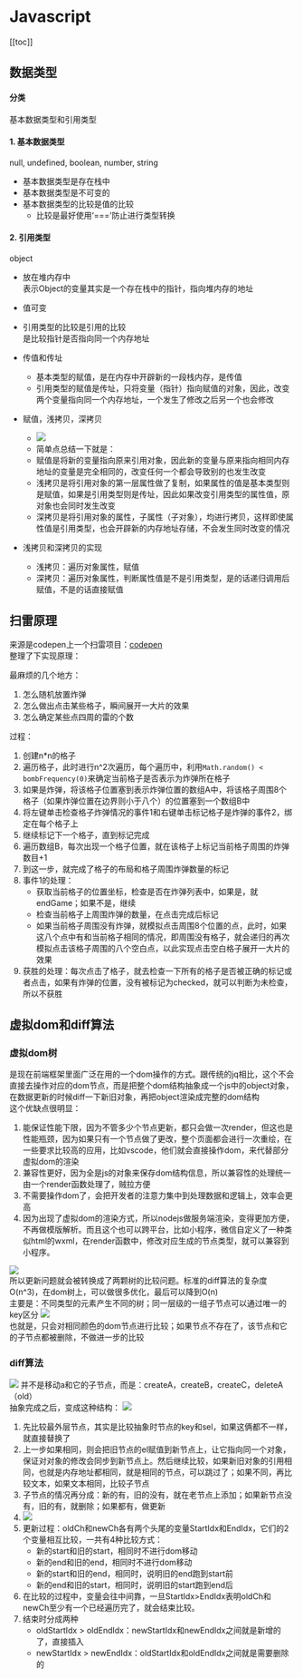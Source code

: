 # Javascript

[[toc]]

## 数据类型
#### 分类  
基本数据类型和引用类型

#### 1. 基本数据类型  
  null, undefined, boolean, number, string
  * 基本数据类型是存在栈中
  * 基本数据类型是不可变的
  * 基本数据类型的比较是值的比较
    * 比较是最好使用‘===’防止进行类型转换

#### 2. 引用类型  
  object
* 放在堆内存中  
  表示Object的变量其实是一个存在栈中的指针，指向堆内存的地址

* 值可变

* 引用类型的比较是引用的比较  
  是比较指针是否指向同一个内存地址

* 传值和传址
  * 基本类型的赋值，是在内存中开辟新的一段栈内存，是传值
  * 引用类型的赋值是传址，只将变量（指针）指向赋值的对象，因此，改变两个变量指向同一个内存地址，一个发生了修改之后另一个也会修改
  
* 赋值，浅拷贝，深拷贝
  * ![](/note/2019-06-19-13-40-11.png)
  * 简单点总结一下就是：
  * 赋值是将新的变量指向原来引用对象，因此新的变量与原来指向相同内存地址的变量是完全相同的，改变任何一个都会导致别的也发生改变
  * 浅拷贝是将引用对象的第一层属性做了复制，如果属性的值是基本类型则是赋值，如果是引用类型则是传址，因此如果改变引用类型的属性值，原对象也会同时发生改变
  * 深拷贝是将引用对象的属性，子属性（子对象），均进行拷贝，这样即使属性值是引用类型，也会开辟新的内存地址存储，不会发生同时改变的情况
  
* 浅拷贝和深拷贝的实现
  * 浅拷贝：遍历对象属性，赋值
  * 深拷贝：遍历对象属性，判断属性值是不是引用类型，是的话递归调用后赋值，不是的话直接赋值


## 扫雷原理
来源是codepen上一个扫雷项目：[codepen](https://codepen.io/creme/pen/EqeXNJ)  
整理了下实现原理：

最麻烦的几个地方：
1. 怎么随机放置炸弹
2. 怎么做出点击某些格子，瞬间展开一大片的效果
3. 怎么确定某些点四周的雷的个数

过程：
1. 创建n*n的格子
2. 遍历格子，此时进行n^2次遍历，每个遍历中，利用`Math.random() < bombFrequency(0)`来确定当前格子是否表示为炸弹所在格子
3. 如果是炸弹，将该格子位置塞到表示炸弹位置的数组A中，将该格子周围8个格子（如果炸弹位置在边界则小于八个）的位置塞到一个数组B中
4. 将左键单击检查格子炸弹情况的事件1和右键单击标记格子是炸弹的事件2，绑定在每个格子上
4. 继续标记下一个格子，直到标记完成
5. 遍历数组B，每次出现一个格子位置，就在该格子上标记当前格子周围的炸弹数目+1
6. 到这一步，就完成了格子的布局和格子周围炸弹数量的标记
7. 事件1的处理：
    * 获取当前格子的位置坐标，检查是否在炸弹列表中，如果是，就endGame；如果不是，继续
    * 检查当前格子上周围炸弹的数量，在点击完成后标记
    * 如果当前格子周围没有炸弹，就模拟点击周围8个位置的点，此时，如果这八个点中有和当前格子相同的情况，即周围没有格子，就会递归的再次模拟点击该格子周围的八个空白点，以此实现点击空白格子展开一大片的效果
8. 获胜的处理：每次点击了格子，就去检查一下所有的格子是否被正确的标记或者点击，如果有炸弹的位置，没有被标记为checked，就可以判断为未检查，所以不获胜


## 虚拟dom和diff算法

### 虚拟dom树
是现在前端框架里面广泛在用的一个dom操作的方式。跟传统的jq相比，这个不会直接去操作对应的dom节点，而是把整个dom结构抽象成一个js中的object对象，在数据更新的时候diff一下新旧对象，再把object渲染成完整的dom结构  
这个优缺点很明显：
  1. 能保证性能下限，因为不管多少个节点更新，都只会做一次render，但这也是性能瓶颈，因为如果只有一个节点做了更改，整个页面都会进行一次重绘，在一些要求比较高的应用，比如vscode，他们就会直接操作dom，来代替部分虚拟dom的渲染
  2. 兼容性更好，因为全是js的对象来保存dom结构信息，所以兼容性的处理统一由一个render函数处理了，贼拉方便
  3. 不需要操作dom了，会把开发者的注意力集中到处理数据和逻辑上，效率会更高
  4. 因为出现了虚拟dom的渲染方式，所以nodejs做服务端渲染，变得更加方便，不再做模版解析。而且这个也可以跨平台，比如小程序，微信自定义了一种类似html的wxml，在render函数中，修改对应生成的节点类型，就可以兼容到小程序。

![](/note/2019-08-20-11-18-06.png)  
所以更新问题就会被转换成了两颗树的比较问题。标准的diff算法的复杂度O(n^3)，在dom树上，可以做很多优化，最后可以降到O(n)  
主要是：不同类型的元素产生不同的树；同一层级的一组子节点可以通过唯一的key区分
![](/note/2019-08-20-11-18-26.png)  
也就是，只会对相同颜色的dom节点进行比较；如果节点不存在了，该节点和它的子节点都被删除，不做进一步的比较


### diff算法
![](/note/2019-08-20-11-20-42.png)
并不是移动a和它的子节点，而是：createA，createB，createC，deleteA（old）  
抽象完成之后，变成这种结构：
![](/note/2019-08-20-12-53-03.png)  

1. 先比较最外层节点，其实是比较抽象时节点的key和sel，如果这俩都不一样，就直接替换了
2. 上一步如果相同，则会把旧节点的el赋值到新节点上，让它指向同一个对象，保证对对象的修改会同步到新节点上。然后继续比较，如果新旧对象的引用相同，也就是内存地址都相同，就是相同的节点，可以跳过了；如果不同，再比较文本，如果文本相同，比较子节点
3. 子节点的情况再分成：新的有，旧的没有，就在老节点上添加；如果新节点没有，旧的有，就删除；如果都有，做更新
4. ![](/note/2019-08-20-12-54-52.png)
5. 更新过程：oldCh和newCh各有两个头尾的变量StartIdx和EndIdx，它们的2个变量相互比较，一共有4种比较方式：
    * 新的start和旧的start，相同时不进行dom移动
    * 新的end和旧的end，相同时不进行dom移动
    * 新的start和旧的end，相同时，说明旧的end跑到start前
    * 新的end和旧的start，相同时，说明旧的start跑到end后
6. 在比较的过程中，变量会往中间靠，一旦StartIdx>EndIdx表明oldCh和newCh至少有一个已经遍历完了，就会结束比较。
7. 结束时分成两种
    * oldStartIdx > oldEndIdx：newStartIdx和newEndIdx之间就是新增的了，直接插入
    * newStartIdx > newEndIdx：oldStartIdx和oldEndIdx之间就是需要删除的
